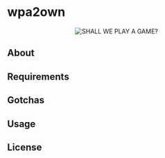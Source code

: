 # wpa2own

<div align="center"><img src="logo" alt="SHALL WE PLAY A GAME?"></div>

## About

## Requirements

## Gotchas

## Usage

## License
